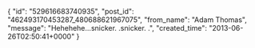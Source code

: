  {
   "id": "529616683740935",
   "post_id": "462493170453287_480688621967075",
   "from_name": "Adam Thomas",
   "message": "Hehehehe...snicker. .snicker. .",
   "created_time": "2013-06-26T02:50:41+0000"
 }
